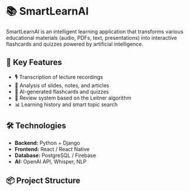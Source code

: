 # 📚 SmartLearnAI

SmartLearnAI is an intelligent learning application that transforms various educational materials (audio, PDFs, text, presentations) into interactive flashcards and quizzes powered by artificial intelligence.

## 🚀 Key Features

- 🎙️ Transcription of lecture recordings
- 📄 Analysis of slides, notes, and articles
- 🧠 AI-generated flashcards and quizzes
- 🔁 Review system based on the Leitner algorithm
- 📊 Learning history and smart topic search

## 🛠️ Technologies

- **Backend:** Python + Django
- **Frontend:** React / React Native
- **Database:** PostgreSQL / Firebase
- **AI:** OpenAI API, Whisper, NLP

## 📦 Project Structure

